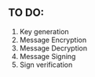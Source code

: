 ## TO DO:

1. Key generation
2. Message Encryption
3. Message Decryption
4. Message Signing
5. Sign verification
 

